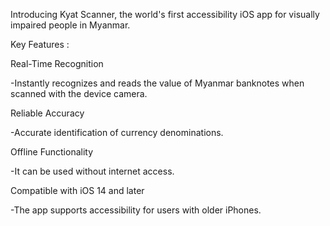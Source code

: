 

Introducing Kyat Scanner, the world's first accessibility iOS app for visually impaired people in Myanmar.


Key Features :


Real-Time Recognition

-Instantly recognizes and reads the value of Myanmar banknotes when scanned with the device camera.


Reliable Accuracy

-Accurate identification of currency denominations.


Offline Functionality

-It can be used without internet access.


Compatible with iOS 14 and later

-The app supports accessibility for users with older iPhones.
